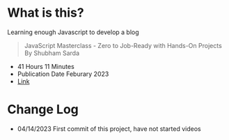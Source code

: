 # What is this?
Learning enough Javascript to develop a blog

> JavaScript Masterclass - Zero to Job-Ready with Hands-On Projects By Shubham Sarda 
* 41 Hours 11 Minutes
* Publication Date Feburary 2023
* [Link](https://subscription.packtpub.com/video/web-development/9781837637904)

# Change Log
* 04/14/2023 First commit of this project, have not started videos